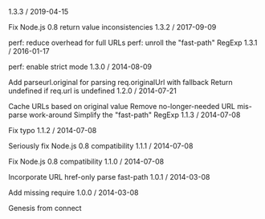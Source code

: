 1.3.3 / 2019-04-15

Fix Node.js 0.8 return value inconsistencies
1.3.2 / 2017-09-09

perf: reduce overhead for full URLs
perf: unroll the "fast-path" RegExp
1.3.1 / 2016-01-17

perf: enable strict mode
1.3.0 / 2014-08-09

Add parseurl.original for parsing req.originalUrl with fallback
Return undefined if req.url is undefined
1.2.0 / 2014-07-21

Cache URLs based on original value
Remove no-longer-needed URL mis-parse work-around
Simplify the "fast-path" RegExp
1.1.3 / 2014-07-08

Fix typo
1.1.2 / 2014-07-08

Seriously fix Node.js 0.8 compatibility
1.1.1 / 2014-07-08

Fix Node.js 0.8 compatibility
1.1.0 / 2014-07-08

Incorporate URL href-only parse fast-path
1.0.1 / 2014-03-08

Add missing require
1.0.0 / 2014-03-08

Genesis from connect
